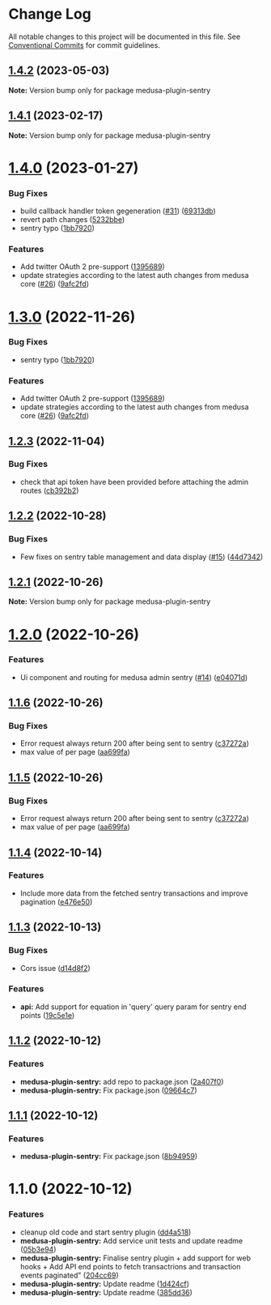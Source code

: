 # Change Log

All notable changes to this project will be documented in this file.
See [Conventional Commits](https://conventionalcommits.org) for commit guidelines.

## [1.4.2](https://github.com/adrien2p/medusa-plugins/compare/medusa-plugin-sentry@1.4.1...medusa-plugin-sentry@1.4.2) (2023-05-03)

**Note:** Version bump only for package medusa-plugin-sentry





## [1.4.1](https://github.com/adrien2p/medusa-plugins/compare/medusa-plugin-sentry@1.4.0...medusa-plugin-sentry@1.4.1) (2023-02-17)

**Note:** Version bump only for package medusa-plugin-sentry





# [1.4.0](https://github.com/adrien2p/medusa-plugins/compare/medusa-plugin-sentry@1.2.3...medusa-plugin-sentry@1.4.0) (2023-01-27)


### Bug Fixes

* build callback handler token gegeneration ([#31](https://github.com/adrien2p/medusa-plugins/issues/31)) ([69313db](https://github.com/adrien2p/medusa-plugins/commit/69313db72916c9681214aef27176ee00aec5eb05))
* revert path changes ([5232bbe](https://github.com/adrien2p/medusa-plugins/commit/5232bbef1971af97f798e891bfbc1a2560d536c0))
* sentry typo ([1bb7920](https://github.com/adrien2p/medusa-plugins/commit/1bb7920c2f2085eb5efc6500bc49bdf060f6e55b))


### Features

* Add twitter OAuth 2 pre-support ([1395689](https://github.com/adrien2p/medusa-plugins/commit/1395689197f1b5b7258e961b52c46c3a16bf1de8))
* update strategies according to the latest auth changes from medusa core ([#26](https://github.com/adrien2p/medusa-plugins/issues/26)) ([9afc2fd](https://github.com/adrien2p/medusa-plugins/commit/9afc2fd43df96567e511087bd4a725e7e711e54a))





# [1.3.0](https://github.com/adrien2p/medusa-plugins/compare/medusa-plugin-sentry@1.2.3...medusa-plugin-sentry@1.3.0) (2022-11-26)


### Bug Fixes

* sentry typo ([1bb7920](https://github.com/adrien2p/medusa-plugins/commit/1bb7920c2f2085eb5efc6500bc49bdf060f6e55b))


### Features

* Add twitter OAuth 2 pre-support ([1395689](https://github.com/adrien2p/medusa-plugins/commit/1395689197f1b5b7258e961b52c46c3a16bf1de8))
* update strategies according to the latest auth changes from medusa core ([#26](https://github.com/adrien2p/medusa-plugins/issues/26)) ([9afc2fd](https://github.com/adrien2p/medusa-plugins/commit/9afc2fd43df96567e511087bd4a725e7e711e54a))





## [1.2.3](https://github.com/adrien2p/medusa-plugins/compare/medusa-plugin-sentry@1.2.2...medusa-plugin-sentry@1.2.3) (2022-11-04)


### Bug Fixes

* check that api token have been provided before attaching the admin routes ([cb392b2](https://github.com/adrien2p/medusa-plugins/commit/cb392b2d7490cd35eeeac1843867e4e0ac510f88))





## [1.2.2](https://github.com/adrien2p/medusa-plugins/compare/medusa-plugin-sentry@1.2.1...medusa-plugin-sentry@1.2.2) (2022-10-28)


### Bug Fixes

* Few fixes on sentry table management and data display ([#15](https://github.com/adrien2p/medusa-plugins/issues/15)) ([44d7342](https://github.com/adrien2p/medusa-plugins/commit/44d734201682d408d28d8da2802c2189ddbb0c28))





## [1.2.1](https://github.com/adrien2p/medusa-plugins/compare/medusa-plugin-sentry@1.2.0...medusa-plugin-sentry@1.2.1) (2022-10-26)

**Note:** Version bump only for package medusa-plugin-sentry





# [1.2.0](https://github.com/adrien2p/medusa-plugins/compare/medusa-plugin-sentry@1.1.6...medusa-plugin-sentry@1.2.0) (2022-10-26)


### Features

* Ui component and routing for medusa admin sentry ([#14](https://github.com/adrien2p/medusa-plugins/issues/14)) ([e04071d](https://github.com/adrien2p/medusa-plugins/commit/e04071dea0610b4ad66dd41e02e15deb8bc68286))





## [1.1.6](https://github.com/adrien2p/medusa-plugins/compare/medusa-plugin-sentry@1.1.4...medusa-plugin-sentry@1.1.6) (2022-10-26)


### Bug Fixes

* Error request always return 200 after being sent to sentry ([c37272a](https://github.com/adrien2p/medusa-plugins/commit/c37272ad1e365e35427aec0a9997eb6bb9bc725e))
* max value of per page ([aa699fa](https://github.com/adrien2p/medusa-plugins/commit/aa699fae8e617d4f69ec4023705e19672ee4cb9b))





## [1.1.5](https://github.com/adrien2p/medusa-plugins/compare/medusa-plugin-sentry@1.1.4...medusa-plugin-sentry@1.1.5) (2022-10-26)


### Bug Fixes

* Error request always return 200 after being sent to sentry ([c37272a](https://github.com/adrien2p/medusa-plugins/commit/c37272ad1e365e35427aec0a9997eb6bb9bc725e))
* max value of per page ([aa699fa](https://github.com/adrien2p/medusa-plugins/commit/aa699fae8e617d4f69ec4023705e19672ee4cb9b))





## [1.1.4](https://github.com/adrien2p/medusa-plugins/compare/medusa-plugin-sentry@1.1.3...medusa-plugin-sentry@1.1.4) (2022-10-14)


### Features

* Include more data from the fetched sentry transactions and improve pagination ([e476e50](https://github.com/adrien2p/medusa-plugins/commit/e476e5097d28a4828714d741f48fc8f1cf2ec7fd))





## [1.1.3](https://github.com/adrien2p/medusa-plugins/compare/medusa-plugin-sentry@1.1.2...medusa-plugin-sentry@1.1.3) (2022-10-13)


### Bug Fixes

* Cors issue ([d14d8f2](https://github.com/adrien2p/medusa-plugins/commit/d14d8f23cb0279f69ca161896ac5c6e9b9afd081))


### Features

* **api:** Add support for equation in 'query' query param for sentry end points ([19c5e1e](https://github.com/adrien2p/medusa-plugins/commit/19c5e1eff1dde7a7a32e0c91985748483b0daaa7))





## [1.1.2](https://github.com/adrien2p/medusa-plugins/compare/medusa-plugin-sentry@1.1.1...medusa-plugin-sentry@1.1.2) (2022-10-12)


### Features

* **medusa-plugin-sentry:** add repo to package.json ([2a407f0](https://github.com/adrien2p/medusa-plugins/commit/2a407f03af0aaaa1ab48d8ca9ff0753cc3edb508))
* **medusa-plugin-sentry:** Fix package.json ([09664c7](https://github.com/adrien2p/medusa-plugins/commit/09664c719931825ec030828afcef51273544f5e1))





## [1.1.1](https://github.com/adrien2p/medusa-plugins/compare/medusa-plugin-sentry@1.1.0...medusa-plugin-sentry@1.1.1) (2022-10-12)


### Features

* **medusa-plugin-sentry:** Fix package.json ([8b94959](https://github.com/adrien2p/medusa-plugins/commit/8b949591b26bc9348a2d8ed42d9d0d922d4a809d))





# 1.1.0 (2022-10-12)


### Features

* cleanup old code and start sentry plugin ([dd4a518](https://github.com/adrien2p/medusa-plugins/commit/dd4a518bf8d9337490a8ae4357d52a1ff09fad54))
* **medusa-plugin-sentry:** Add service unit tests and update readme ([05b3e94](https://github.com/adrien2p/medusa-plugins/commit/05b3e946ef744e0063f7072de87c9f4175cada10))
* **medusa-plugin-sentry:** Finalise sentry plugin + add support for web hooks + Add API end points to fetch transactrions and transaction events paginated" ([204cc69](https://github.com/adrien2p/medusa-plugins/commit/204cc6981c8301a46cc75a1400c00cecade1df80))
* **medusa-plugin-sentry:** Update readme ([1d424cf](https://github.com/adrien2p/medusa-plugins/commit/1d424cfd27b45ea842c29a1f1055c3b36d879a93))
* **medusa-plugin-sentry:** Update readme ([385dd36](https://github.com/adrien2p/medusa-plugins/commit/385dd365a31790f8e81be6097a26d1de422f5371))
